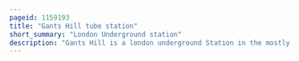 ```yaml
---
pageid: 1159193
title: "Gants Hill tube station"
short_summary: "London Underground station"
description: "Gants Hill is a london underground Station in the mostly residential Gants hill District of Ilford in east London. It is served by the central Line and is between Redbridge and Newbury Park Trains on the Hainault Loop. It is in the Travelcard Zone 4. It is the Easternmost Station below Ground on the London underground Network and the Busiest on the Hainault Loop."
---
```

